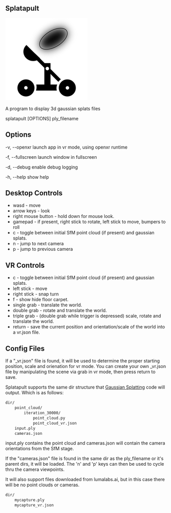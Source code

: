
Splatapult
----------------------------------------------
![Splatapult logo](/splatapult.png)

A program to display 3d gaussian splats files

splatapult [OPTIONS] ply_filename

Options
-------------
-v, --openxr
    launch app in vr mode, using openxr runtime

-f, --fullscreen
    launch window in fullscreen

-d, --debug
    enable debug logging

-h, --help
    show help

Desktop Controls
--------------------
* wasd - move
* arrow keys - look
* right mouse button - hold down for mouse look.
* gamepad - if present, right stick to rotate, left stick to move, bumpers to roll
* c - toggle between initial SfM point cloud (if present) and gaussian splats.
* n - jump to next camera
* p - jump to previous camera

VR Controls
---------------
* c - toggle between initial SfM point cloud (if present) and gaussian splats.
* left stick - move
* right stick - snap turn
* f - show hide floor carpet.
* single grab - translate the world.
* double grab - rotate and translate the world.
* triple grab - (double grab while trigger is depressed) scale, rotate and translate the world.
* return - save the current position and orientation/scale of the world into a vr.json file.

Config Files
----------------------
If a "_vr.json" file is found, it will be used to determine the proper starting position, scale and orienation for vr mode.
You can create your own _vr.json file by manipulating the scene via grab in vr mode, then press return to save.

Splatapult supports the same dir structure that [Gaussian Splatting](https://github.com/graphdeco-inria/gaussian-splatting) code will output.
Which is as follows:

```
dir/
    point_cloud/
        iteration_30000/
            point_cloud.py
            point_cloud_vr.json
    input.ply
    cameras.json
```

input.ply contains the point cloud and cameras.json will contain the camera orientations from the SfM stage.

If the "cameras.json" file is found in the same dir as the ply_filename or it's parent dirs, it will be loaded.
The 'n' and 'p' keys can then be used to cycle thru the camera viewpoints.

It will also support files downloaded from lumalabs.ai, but in this case there will be no point clouds or cameras.

```
dir/
    mycapture.ply
    mycapture_vr.json
```


